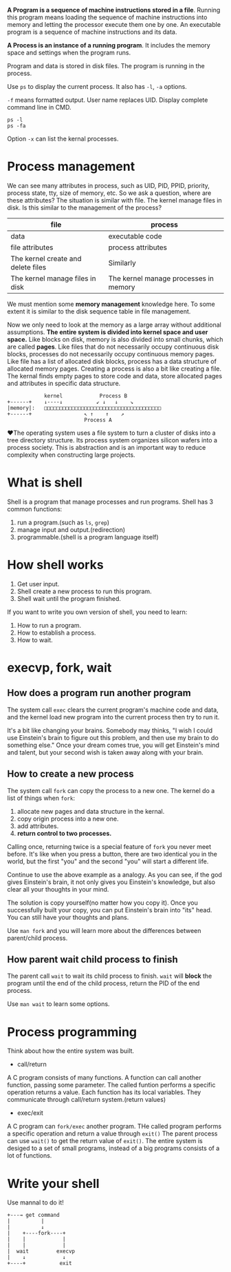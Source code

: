 **A Program is a sequence of machine instructions stored in a file**. Running this program means loading the sequence of machine instructions into memory and letting the processor execute them one by one. An executable program is a sequence of machine instructions and its data.

**A Process is an instance of a running program**. It includes the memory space and settings when the program runs.

Program and data is stored in disk files. The program is running in the process.

Use `ps` to display the current process. It also has `-l`, `-a` options. 

`-f` means formatted output. User name replaces UID. Display complete command line in CMD.

~~~
ps -l
ps -fa
~~~

Option `-x` can list the kernal processes.

# Process management

We can see many attributes in process, such as UID, PID, PPID, priority, process state, tty, size of memory, etc. So we ask a question, where are these attributes? The situation is similar with file. The kernel manage files in disk. Is this similar to the management of the process?

file|process
---|---
data|executable code
file attributes|process attributes
The kernel create and delete files|Similarly
The kernel manage files in disk|The kernel manage processes in memory

We must mention some **memory management** knowledge here. To some extent it is similar to the disk sequence table in file management.

Now we only need to look at the memory as a large array without additional assumptions. **The entire system is divided into kernel space and user space.** Like blocks on disk, memory is also divided into small chunks, which are called **pages**. Like files that do not necessarily occupy continuous disk blocks, processes do not necessarily occupy continuous memory pages. Like file has a list of allocated disk blocks, process has a data structure of allocated memory pages. Creating a process is also a bit like creating a file. The kernal finds empty pages to store code and data, store allocated pages and attributes in specific data structure.

~~~
            kernel            Process B  
+------+    ↓----↓           ↙ ↓   ↓    ↘     
|memory|:   □□□□□□□□□□□□□□□□□□□□□□□□□□□□□□□□□□□□□□
+------+                 ↖ ↑    ↑    ↗ 
                         Process A
~~~

❤The operating system uses a file system to turn a cluster of disks into a tree directory structure. Its process system organizes silicon wafers into a process society. This is abstraction and is an important way to reduce complexity when constructing large projects.

# What is shell

Shell is a program that manage processes and run programs. Shell has 3 common functions:

1. run a program.(such as `ls`, `grep`)
2. manage input and output.(redirection)
3. programmable.(shell is a program language itself)

# How shell works

1. Get user input.
2. Shell create a new process to run this program.
3. Shell wait until the program finished.

If you want to write you own version of shell, you need to learn:

1. How to run a program.
2. How to establish a process.
3. How to wait.

# execvp, fork, wait

## How does a program run another program

The system call `exec` clears the current program's machine code and data, and the kernel load new program into the current process then try to run it.

It's a bit like changing your brains. Somebody may thinks, "I wish I could use Einstein's brain to figure out this problem, and then use my brain to do something else." Once your dream comes true, you will get Einstein's mind and talent, but your second wish is taken away along with your brain.

## How to create a new process

The system call `fork` can copy the process to a new one. The kernel do a list of things when `fork`:

1. allocate new pages and data structure in the kernal.
2. copy origin process into a new one.
3. add attributes.
4. **return control to two processes.**

Calling once, returning twice is a special feature of `fork` you never meet before. It's like when you press a button, there are two identical you in the world, but the first "you" and the second "you" will start a different life. 

Continue to use the above example as a analogy. As you can see, if the god gives Einstein's brain, it not only gives you Einstein's knowledge, but also clear all your thoughts in your mind.

The solution is copy yourself(no matter how you copy it). Once you successfully built your copy, you can put Einstein's brain into "its" head. You can still have your thoughts and plans.

Use `man fork` and you will learn more about the differences between parent/child process.

## How parent wait child process to finish

The parent call `wait` to wait its child process to finish. `wait` will **block** the program until the end of the child process, return the PID of the end process.

Use `man wait` to learn some options.

# Process programming

Think about how the entire system was built.

- call/return

A C program consists of many functions. A function can call another function, passing some parameter. The called funtion performs a specific operation returns a value. Each function has its local variables. They communicate through call/return system.(return values)

- exec/exit

A C program can `fork/exec` another program. THe called program performs a specific operation and return a value through `exit()` The parent process can use `wait()` to get the return value of `exit()`. The entire system is desiged to a set of small programs, instead of a big programs consists of a lot of functions.


# Write your shell

Use mannal to do it!

~~~
+---→ get command
|          |
|          ↓
|    +----fork----+
|    |            |
|    |            |
|  wait         execvp
|    ↓            ↓
+----+           exit
~~~
